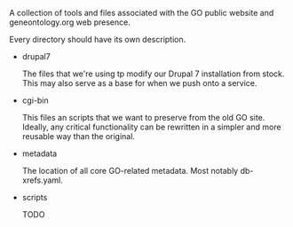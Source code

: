 A collection of tools and files associated with the GO public website
and geneontology.org web presence.

Every directory should have its own description.

* drupal7

  The files that we're using tp modify our Drupal 7 installation from
  stock. This may also serve as a base for when we push onto a
  service.

* cgi-bin

  This files an scripts that we want to preserve from the old GO site.
  Ideally, any critical functionality can be rewritten in a simpler
  and more reusable way than the original.

* metadata

  The location of all core GO-related metadata. Most notably
  db-xrefs.yaml.
  
* scripts

  TODO

